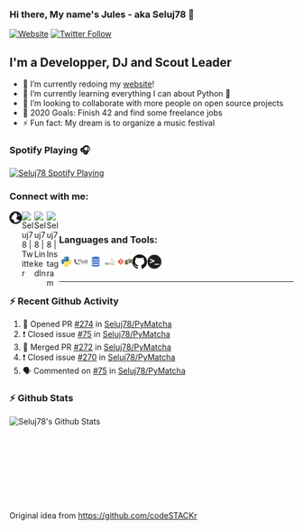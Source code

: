 ### Hi there, My name's Jules - aka Seluj78 👋

[![Website](https://img.shields.io/website?style=for-the-badge&url=https%3A%2F%2Fjuleslasne.com)](https://juleslasne.com)
[![Twitter Follow](https://img.shields.io/twitter/follow/Seluj78?color=1DA1F2&logo=twitter&style=for-the-badge)](https://twitter.com/intent/follow?original_referer=https%3A%2F%2Fgithub.com%2FSeluj78&screen_name=Seluj78)

## I'm a Developper, DJ and Scout Leader

- 🔭 I’m currently redoing my [website][website]!
- 🌱 I’m currently learning everything I can about Python 🤣
- 👯 I’m looking to collaborate with more people on open source projects
- 🥅 2020 Goals: Finish 42 and find some freelance jobs
- ⚡ Fun fact: My dream is to organize a music festival

### Spotify Playing 🎧
[<img src="https://spotify-now-playing.seluj78.vercel.app/api/spotify" alt="Seluj78 Spotify Playing" width="350" />](https://open.spotify.com/user/21l72khltbnqrea4ho4uyddbi)

### Connect with me:

[<img align="left" alt="juleslasne.com" width="22px" src="https://raw.githubusercontent.com/iconic/open-iconic/master/svg/globe.svg" />][website]
[<img align="left" alt="Seluj78 | Twitter" width="22px" src="https://cdn.jsdelivr.net/npm/simple-icons@v3/icons/twitter.svg" />][twitter]
[<img align="left" alt="Seluj78 | LinkedIn" width="22px" src="https://cdn.jsdelivr.net/npm/simple-icons@v3/icons/linkedin.svg" />][linkedin]
[<img align="left" alt="Seluj78 | Instagram" width="22px" src="https://cdn.jsdelivr.net/npm/simple-icons@v3/icons/instagram.svg" />][instagram]

<br />

### Languages and Tools:

<img align="left" alt="Python" width="26px" src="https://raw.githubusercontent.com/github/explore/80688e429a7d4ef2fca1e82350fe8e3517d3494d/topics/python/python.png" />
<img align="left" alt="Flask" width="26px" src="https://raw.githubusercontent.com/github/explore/80688e429a7d4ef2fca1e82350fe8e3517d3494d/topics/flask/flask.png" />
<img align="left" alt="SQL" width="26px" src="https://raw.githubusercontent.com/github/explore/80688e429a7d4ef2fca1e82350fe8e3517d3494d/topics/sql/sql.png" />
<img align="left" alt="MySQL" width="26px" src="https://raw.githubusercontent.com/github/explore/80688e429a7d4ef2fca1e82350fe8e3517d3494d/topics/mysql/mysql.png" />
<img align="left" alt="Git" width="26px" src="https://raw.githubusercontent.com/github/explore/80688e429a7d4ef2fca1e82350fe8e3517d3494d/topics/git/git.png" />
<img align="left" alt="GitHub" width="26px" src="https://raw.githubusercontent.com/github/explore/78df643247d429f6cc873026c0622819ad797942/topics/github/github.png" />
<img align="left" alt="Terminal" width="26px" src="https://raw.githubusercontent.com/github/explore/80688e429a7d4ef2fca1e82350fe8e3517d3494d/topics/terminal/terminal.png" />

<br />
<br />

---

### :zap: Recent Github Activity
  
<!--START_SECTION:activity-->
1. 💪 Opened PR [#274](https://github.com//Seluj78/PyMatcha/pull/274) in [Seluj78/PyMatcha](https://github.com//Seluj78/PyMatcha)
2. ❗️ Closed issue [#75](https://github.com//Seluj78/PyMatcha/issues/75) in [Seluj78/PyMatcha](https://github.com//Seluj78/PyMatcha)
3. 🎉 Merged PR [#272](https://github.com//Seluj78/PyMatcha/pull/272) in [Seluj78/PyMatcha](https://github.com//Seluj78/PyMatcha)
4. ❗️ Closed issue [#270](https://github.com//Seluj78/PyMatcha/issues/270) in [Seluj78/PyMatcha](https://github.com//Seluj78/PyMatcha)
5. 🗣 Commented on [#75](https://github.com//Seluj78/PyMatcha/issues/75) in [Seluj78/PyMatcha](https://github.com//Seluj78/PyMatcha)
<!--END_SECTION:activity-->

### :zap: Github Stats

  <img align="left" alt="Seluj78's Github Stats" src="https://github-readme-stats.codestackr.vercel.app/api?username=Seluj78&show_icons=true&hide_border=true" />

<br />
<br />
<br />
<br />
<br />
<br />
<br />
<br />
<br />

[website]: https://seluj78.com
[twitter]: https://twitter.com/seluj78
[instagram]: https://instagram.com/jules_lasne
[linkedin]: https://www.linkedin.com/in/jules-lasne/

Original idea from https://github.com/codeSTACKr
